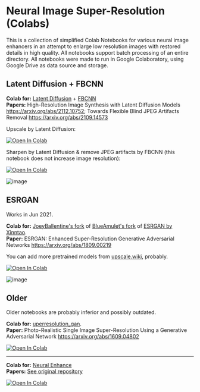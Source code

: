 # Neural Image Super-Resolution (Colabs)

This is a collection of simplified Colab Notebooks for various neural image enhancers in an attempt to enlarge low resolution images with restored details in high quality. All notebooks support batch processing of an entire directory. All notebooks were made to run in Google Colaboratory, using Google Drive as data source and storage.

## Latent Diffusion + FBCNN

**Colab for:** [Latent Diffusion](https://github.com/CompVis/latent-diffusion) + [FBCNN](https://github.com/jiaxi-jiang/FBCNN) <br>
**Papers:** High-Resolution Image Synthesis with Latent Diffusion Models https://arxiv.org/abs/2112.10752; Towards Flexible Blind JPEG Artifacts Removal https://arxiv.org/abs/2109.14573

Upscale by Latent Diffusion:

[![Open In Colab](https://colab.research.google.com/assets/colab-badge.svg)](https://colab.research.google.com/github/josemarcosrf/NeuralImageSuperResolution/blob/master/Latent_Diffusion_Upscale.ipynb)

Sharpen by Latent Diffusion & remove JPEG artifacts by FBCNN (this notebook does not increase image resolution):

[![Open In Colab](https://colab.research.google.com/assets/colab-badge.svg)](https://colab.research.google.com/github/josemarcosrf/NeuralImageSuperResolution/blob/master/LatentDiffusionFBCNN.ipynb)

![image](https://user-images.githubusercontent.com/50331907/163679045-896ddcca-20aa-4392-a53d-637026b25cfd.png)

## ESRGAN

Works in Jun 2021.

**Colab for:** [JoeyBallentine's fork](https://github.com/JoeyBallentine/ESRGAN) of [BlueAmulet's fork](https://github.com/BlueAmulet/ESRGAN) of [ESRGAN by Xinntao](https://github.com/xinntao/ESRGAN). <br>
**Paper:** ESRGAN: Enhanced Super-Resolution Generative Adversarial Networks https://arxiv.org/abs/1809.00219

You can add more pretrained models from [upscale.wiki](https://upscale.wiki/wiki/Model_Database), probably.

[![Open In Colab](https://colab.research.google.com/assets/colab-badge.svg)](https://colab.research.google.com/github/josemarcosrf/NeuralImageSuperResolution/blob/master/SuperRes_ESRGAN.ipynb)

![image](https://user-images.githubusercontent.com/50331907/123541722-97416b80-d74e-11eb-9f50-8451100840d6.png)

## Older

Older notebooks are probably inferior and possibly outdated.

**Colab for:** [uperresolution_gan](https://github.com/fukumame/superresolution_gan). <br>
**Paper:** Photo-Realistic Single Image Super-Resolution Using a Generative Adversarial Network https://arxiv.org/abs/1609.04802

[![Open In Colab](https://colab.research.google.com/assets/colab-badge.svg)](https://colab.research.google.com/github/josemarcosrf/NeuralImageSuperResolution/blob/master/image_superres.ipynb) 

---

**Colab for:** [Neural Enhance](https://github.com/alexjc/neural-enhance) <br>
**Papers:** [See original repository](https://github.com/alexjc/neural-enhance#3-background--research)

[![Open In Colab](https://colab.research.google.com/assets/colab-badge.svg)](https://colab.research.google.com/github/josemarcosrf/NeuralImageSuperResolution/blob/master/neural_enhance.ipynb) <br>





